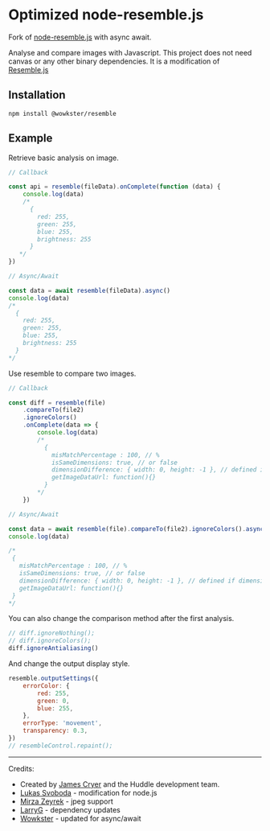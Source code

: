 # Optimized node-resemble.js

Fork of [node-resemble.js](https://www.npmjs.com/package/node-resemble-js) with async await.

Analyse and compare images with Javascript. This project does not need canvas or any other binary dependencies.
It is a modification of [Resemble.js](https://github.com/Huddle/Resemble.js)

## Installation

`npm install @wowkster/resemble`

## Example

Retrieve basic analysis on image.

```javascript
// Callback

const api = resemble(fileData).onComplete(function (data) {
    console.log(data)
    /*
      {
        red: 255,
        green: 255,
        blue: 255,
        brightness: 255
      }
   */
})
```

```javascript
// Async/Await

const data = await resemble(fileData).async()
console.log(data)
/*
  {
    red: 255,
    green: 255,
    blue: 255,
    brightness: 255
  }
*/
```

Use resemble to compare two images.

```javascript
// Callback

const diff = resemble(file)
    .compareTo(file2)
    .ignoreColors()
    .onComplete(data => {
        console.log(data)
        /*
          {
            misMatchPercentage : 100, // %
            isSameDimensions: true, // or false
            dimensionDifference: { width: 0, height: -1 }, // defined if dimensions are not the same
            getImageDataUrl: function(){}
          }
        */
    })
```

```javascript
// Async/Await

const data = await resemble(file).compareTo(file2).ignoreColors().async()
console.log(data)

/*
 {
   misMatchPercentage : 100, // %
   isSameDimensions: true, // or false
   dimensionDifference: { width: 0, height: -1 }, // defined if dimensions are not the same
   getImageDataUrl: function(){}
 }
*/
```

You can also change the comparison method after the first analysis.

```javascript
// diff.ignoreNothing();
// diff.ignoreColors();
diff.ignoreAntialiasing()
```

And change the output display style.

```javascript
resemble.outputSettings({
    errorColor: {
        red: 255,
        green: 0,
        blue: 255,
    },
    errorType: 'movement',
    transparency: 0.3,
})
// resembleControl.repaint();
```

---

Credits:

- Created by [James Cryer](https://github.com/jamescryer) and the Huddle development team.
- [Lukas Svoboda](https://github.com/lksv) - modification for node.js
- [Mirza Zeyrek](https://github.com/mirzazeyrek) - jpeg support
- [LarryG](https://github.com/larryg01) - dependency updates
- [Wowkster](https://github.com/wowkster) - updated for async/await
